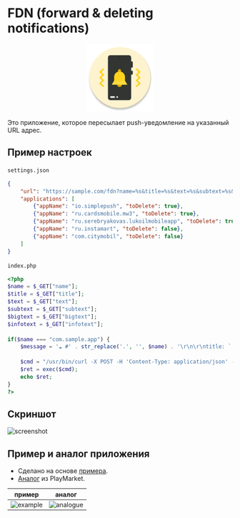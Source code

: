# FDN (forward & deleting notifications)

<p align="center">
  <img width="150" height="150" src="https://github.com/McFev/FDN/blob/main/app/src/main/res/mipmap-xxxhdpi/ic_launcher_round.png?raw=true">
</p>
Это приложение, которое пересылает push-уведомление на указанный URL адрес.

## Пример настроек
`settings.json`
```json
{
    "url": "https://sample.com/fdn?name=%s&title=%s&text=%s&subtext=%s&bigtext=%s&infotext=%s",
    "applications": [
        {"appName": "io.simplepush", "toDelete": true},
        {"appName": "ru.cardsmobile.mw3", "toDelete": true},
        {"appName": "ru.serebryakovas.lukoilmobileapp", "toDelete": true},
        {"appName": "ru.instamart", "toDelete": false},
        {"appName": "com.citymobil", "toDelete": false}
    ]
}
```
`index.php`
```php
<?php
$name = $_GET["name"];
$title = $_GET["title"];
$text = $_GET["text"];
$subtext = $_GET["subtext"];
$bigtext = $_GET["bigtext"];
$infotext = $_GET["infotext"];

if($name === "com.sample.app") {
	$message = '☁️ #' . str_replace('.', '', $name) . '\r\n\r\ntitle: `' . $title . '`\r\ntext: `' . $text . '`\r\nsubtext: `' . $subtext . '`\r\nbigtext: `' . $bigtext . '`\r\ninfotext: `' . $infotext . '`';
    
	$cmd = "/usr/bin/curl -X POST -H 'Content-Type: application/json' -d '{\"chat_id\": \"********\", \"text\": \"" . $message . "\", \"parse_mode\": \"markdown\"}' https://api.telegram.org/bot******/sendMessage";
	$ret = exec($cmd);
	echo $ret;
}
?>
```


## Скриншот
![screenshot](https://i.ibb.co/4KKGkHq/screenshot.png)

## Пример и аналог приложения

* Сделано на основе [примера](https://github.com/Chagall/notification-listener-service-example).
* [Аналог](https://play.google.com/store/apps/details?id=com.jojoagogogo.nf) из PlayMarket.

 **пример** | **аналог**
------------ | -------------
 ![example](https://i.ibb.co/fC0FgVB/example.png) | ![analogue](https://i.ibb.co/NNdfkXD/analogue.webp) 

